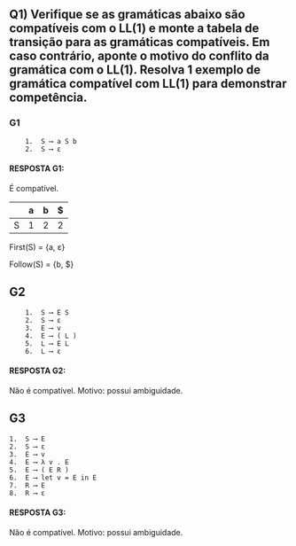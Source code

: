 ## Q1) Verifique se as gramáticas abaixo são compatíveis com o LL(1) e monte a tabela de transição para as gramáticas compatíveis. Em caso contrário, aponte o motivo do conflito da gramática com o LL(1). Resolva 1 exemplo de gramática compatível com LL(1) para demonstrar competência.

### G1

```
    1.  S ⟶ a S b
    2.  S ⟶ ε
```
#### RESPOSTA G1:

É compatível.

|   | a | b | $ |
| - | - | - | - |
| S | 1 | 2 | 2 |

First(S) = {a, ε}

Follow(S) = {b, $}

## G2

```
    1.  S ⟶ E S
    2.  S ⟶ ε
    3.  E ⟶ v
    4.  E ⟶ ( L )
    5.  L ⟶ E L
    6.  L ⟶ ε
```

#### RESPOSTA G2:

Não é compatível. Motivo: possui ambiguidade.


## G3
```
1.  S ⟶ E
2.  S ⟶ ε
3.  E ⟶ v
4.  E ⟶ λ v . E
5.  E ⟶ ( E R )
6.  E ⟶ let v = E in E
7.  R ⟶ E
8.  R ⟶ ε
```
#### RESPOSTA G3:

Não é compatível. Motivo: possui ambiguidade.
